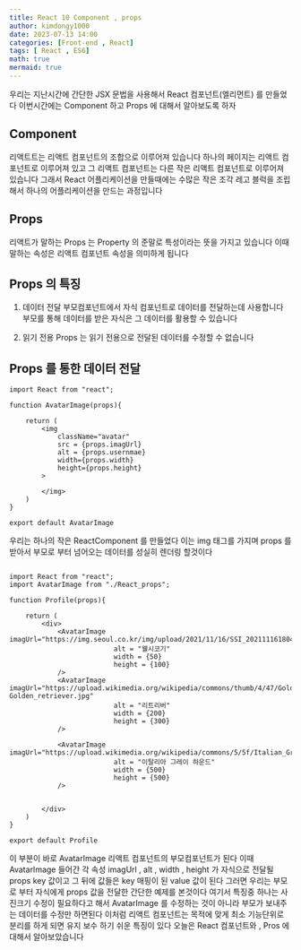 ```yaml
---
title: React 10 Component , props
author: kimdongy1000
date: 2023-07-13 14:00
categories: [Front-end , React]
tags: [ React , ES6]
math: true
mermaid: true
---
```


우리는 지난시간에 간단한 JSX 문법을 사용해서 React 컴포넌트(엘리먼트) 를 만들었다 이번시간에는 Component 하고 Props 에 대해서 알아보도록 하자 

## Component
리액트트는 리액트 컴포넌트의 조합으로 이루어져 있습니다 하나의 페이지는 리액트 컴포넌트로 이루어져 있고 그 리액트 컴포넌트는 다른 작은 리액트 컴포넌트로 이루어져 있습니다 
그래서 React 어플리케이션을 만들때에는 수많은 작은 조각 레고 블럭을 조립해서 하나의 어플리케이션을 만드는 과정입니다 

## Props 
리액트가 말하는 Props 는 Property 의 준말로 특성이라는 뜻을 가지고 있습니다 이때 말하는 속성은 리액트 컴포넌트 속성을 의미하게 됩니다 

## Props 의 특징
1. 데이터 전달 
    부모컴포넌트에서 자식 컴포넌트로 데이터를 전달하는데 사용합니다 부모를 통해 데이터를 받은 자식은 그 데이터를 활용할 수 있습니다 

2. 읽기 전용
    Props 는 읽기 전용으로 전달된 데이터를 수정할 수 없습니다 


## Props 를 통한 데이터 전달 

```
import React from "react";

function AvatarImage(props){

    return (
        <img
            className="avatar"
            src = {props.imagUrl}
            alt = {props.usernmae}
            width={props.width}
            height={props.height}
        >
        
        </img>
    )
}

export default AvatarImage
```

우리는 하나의 작은 ReactComponent 를 만들었다 이는 img 태그를 가지며 props 를 받아서 부모로 부터 넘어오는 데이터를 성실히 렌더링 할것이다 

```

import React from "react";
import AvatarImage from "./React_props";

function Profile(props){

    return (
        <div>
            <AvatarImage  imagUrl="https://img.seoul.co.kr/img/upload/2021/11/16/SSI_20211116180452.jpg"
                          alt = "웰시코기"
                          width = {50}
                          height = {100}
            />
            <AvatarImage  imagUrl="https://upload.wikimedia.org/wikipedia/commons/thumb/4/47/Golden_retriever.jpg/640px-Golden_retriever.jpg"
                          alt = "리트리버"
                          width = {200}
                          height = {300}
            />

            <AvatarImage  imagUrl="https://upload.wikimedia.org/wikipedia/commons/5/5f/Italian_Greyhound_standing_gray.jpg"
                          alt = "이탈리아 그레이 하운드"
                          width = {500}
                          height = {500}
            />
            

        </div>
    )
}

export default Profile

```

이 부분이 바로 AvatarImage 리액트 컴포넌트의 부모컴포넌트가 된다 이때  AvatarImage 들어간 각 속성 imagUrl , alt , width , height 가 자식으로 전달될 props key 값이고 
그 뒤에 값들은 key 매핑이 된 value 값이 된다 그러면 우리는 부모로 부터 자식에게 props 값을 전달한 간단한 예제를 본것이다 여기서 특징중 하나는 사진크기 수정이 필요하다고 해서 
AvatarImage 를 수정하는 것이 아니라 부모가 보내주는 데이터를 수정만 하면된다 이처럼 리액트 컴포넌트는 목적에 맞게 최소 기능단위로 분리를 하게 되면 유지 보수 하기 쉬운 
특징이 있다 오늘은 React 컴포넌트와 , Pros 에 대해서 알아보았습니다